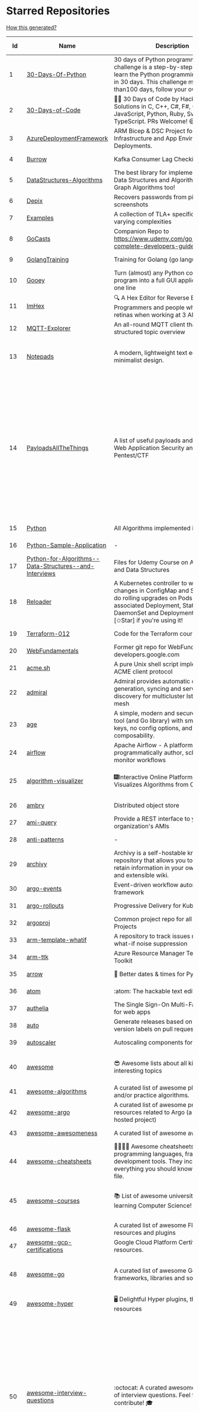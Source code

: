 # Starred Repositories  
[How this generated?](../master/USAGE.md)  
  
| Id 			| Name			| Description | Star Counts | Topics/Tags   | Last Updated 	|  
| ----------- | ----------- 	| ----------- | ----------- | ----------- 	| -----------   |  
|1|[30-Days-Of-Python](https://github.com/Asabeneh/30-Days-Of-Python.git)|30 days of Python programming challenge is a step-by-step guide to learn the Python programming language in 30 days. This challenge may take more than100 days, follow your own pace. |13887||17-11-2021|  
|2|[30-Days-of-Code](https://github.com/xeoneux/30-Days-of-Code.git)|👨‍💻 30 Days of Code by HackerRank Solutions in C, C++, C#, F#, Go, Java, JavaScript, Python, Ruby, Swift & TypeScript. PRs Welcome! 😄|743||28-6-2022|  
|3|[AzureDeploymentFramework](https://github.com/brwilkinson/AzureDeploymentFramework.git)|ARM Bicep & DSC Project for Azure Infrastructure and App Environment Deployments.|74||26-7-2022|  
|4|[Burrow](https://github.com/linkedin/Burrow.git)|Kafka Consumer Lag Checking|3288||2-2-2022|  
|5|[DataStructures-Algorithms](https://github.com/rachitiitr/DataStructures-Algorithms.git)|The best library for implementation of all Data Structures and Algorithms - Trees + Graph Algorithms too!|2326||13-6-2021|  
|6|[Depix](https://github.com/beurtschipper/Depix.git)|Recovers passwords from pixelized screenshots|22628||16-6-2022|  
|7|[Examples](https://github.com/tlaplus/Examples.git)|A collection of TLA+ specifications of varying complexities|941||7-8-2022|  
|8|[GoCasts](https://github.com/StephenGrider/GoCasts.git)|Companion Repo to https://www.udemy.com/go-the-complete-developers-guide/|1739||25-8-2017|  
|9|[GolangTraining](https://github.com/GoesToEleven/GolangTraining.git)|Training for Golang (go language)|8337||4-12-2018|  
|10|[Gooey](https://github.com/chriskiehl/Gooey.git)|Turn (almost) any Python command line program into a full GUI application with one line|16542||8-5-2022|  
|11|[ImHex](https://github.com/WerWolv/ImHex.git)|🔍 A Hex Editor for Reverse Engineers, Programmers and people who value their retinas when working at 3 AM.|20247||16-8-2022|  
|12|[MQTT-Explorer](https://github.com/thomasnordquist/MQTT-Explorer.git)|An all-round MQTT client that provides a structured topic overview|1875||27-2-2022|  
|13|[Notepads](https://github.com/0x7c13/Notepads.git)|A modern, lightweight text editor with a minimalist design.|6627|fluent, notepad, texteditor, uwp, markdown, diff-viewer, windows, app|7-6-2022|  
|14|[PayloadsAllTheThings](https://github.com/swisskyrepo/PayloadsAllTheThings.git)|A list of useful payloads and bypass for Web Application Security and Pentest/CTF|40070|pentest, payload, bypass, web-application, hacking, vulnerability, bounty, methodology, privilege-escalation, penetration-testing, cheatsheet, security, enumeration, bugbounty, redteam, payloads, hacktoberfest|15-8-2022|  
|15|[Python](https://github.com/TheAlgorithms/Python.git)|All Algorithms implemented in Python|142181||12-8-2022|  
|16|[Python-Sample-Application](https://github.com/uber/Python-Sample-Application.git)|-|360||9-3-2015|  
|17|[Python-for-Algorithms--Data-Structures--and-Interviews](https://github.com/jmportilla/Python-for-Algorithms--Data-Structures--and-Interviews.git)|Files for Udemy Course on Algorithms and Data Structures|2119||1-7-2022|  
|18|[Reloader](https://github.com/stakater/Reloader.git)|A Kubernetes controller to watch changes in ConfigMap and Secrets and do rolling upgrades on Pods with their associated Deployment, StatefulSet, DaemonSet and DeploymentConfig – [✩Star] if you're using it!|3779||15-7-2022|  
|19|[Terraform-012](https://github.com/addamstj/Terraform-012.git)|Code for the Terraform course|69||6-7-2020|  
|20|[WebFundamentals](https://github.com/google/WebFundamentals.git)|Former git repo for WebFundamentals on developers.google.com|13410||10-8-2022|  
|21|[acme.sh](https://github.com/acmesh-official/acme.sh.git)|A pure Unix shell script implementing ACME client protocol|27700||14-8-2022|  
|22|[admiral](https://github.com/istio-ecosystem/admiral.git)|Admiral provides automatic configuration generation, syncing and service discovery for multicluster Istio service mesh|477||14-8-2022|  
|23|[age](https://github.com/FiloSottile/age.git)|A simple, modern and secure encryption tool (and Go library) with small explicit keys, no config options, and UNIX-style composability.|11083||28-7-2022|  
|24|[airflow](https://github.com/apache/airflow.git)|Apache Airflow - A platform to programmatically author, schedule, and monitor workflows|27028||16-8-2022|  
|25|[algorithm-visualizer](https://github.com/algorithm-visualizer/algorithm-visualizer.git)|:fireworks:Interactive Online Platform that Visualizes Algorithms from Code|38737|algorithm, data-structure, visualization, animation|13-4-2022|  
|26|[ambry](https://github.com/linkedin/ambry.git)|Distributed object store|1549||12-8-2022|  
|27|[ami-query](https://github.com/intuit/ami-query.git)|Provide a REST interface to your organization's AMIs|38||31-8-2020|  
|28|[anti-patterns](https://github.com/tonybaloney/anti-patterns.git)|-|100||15-7-2022|  
|29|[archivy](https://github.com/archivy/archivy.git)|Archivy is a self-hostable knowledge repository that allows you to learn and retain information in your own personal and extensible wiki.|2892||27-4-2022|  
|30|[argo-events](https://github.com/argoproj/argo-events.git)|Event-driven workflow automation framework|1618||10-8-2022|  
|31|[argo-rollouts](https://github.com/argoproj/argo-rollouts.git)|Progressive Delivery for Kubernetes|1651||11-8-2022|  
|32|[argoproj](https://github.com/argoproj/argoproj.git)|Common project repo for all Argo Projects|318||3-8-2022|  
|33|[arm-template-whatif](https://github.com/Azure/arm-template-whatif.git)|A repository to track issues related to what-if noise suppression|62||2-8-2022|  
|34|[arm-ttk](https://github.com/Azure/arm-ttk.git)|Azure Resource Manager Template Toolkit|337||10-8-2022|  
|35|[arrow](https://github.com/arrow-py/arrow.git)|🏹 Better dates & times for Python|7996||22-7-2022|  
|36|[atom](https://github.com/atom/atom.git)|:atom: The hackable text editor|58356||23-6-2022|  
|37|[authelia](https://github.com/authelia/authelia.git)|The Single Sign-On Multi-Factor portal for web apps|13933||16-8-2022|  
|38|[auto](https://github.com/intuit/auto.git)|Generate releases based on semantic version labels on pull requests.|1792||25-7-2022|  
|39|[autoscaler](https://github.com/kubernetes/autoscaler.git)|Autoscaling components for Kubernetes|5965||12-8-2022|  
|40|[awesome](https://github.com/sindresorhus/awesome.git)|😎 Awesome lists about all kinds of interesting topics|214715|awesome, awesome-list, unicorns, lists, resources|11-8-2022|  
|41|[awesome-algorithms](https://github.com/tayllan/awesome-algorithms.git)|A curated list of awesome places to learn and/or practice algorithms.|12093||9-5-2022|  
|42|[awesome-argo](https://github.com/terrytangyuan/awesome-argo.git)|A curated list of awesome projects and resources related to Argo (a CNCF hosted project)|805||14-7-2022|  
|43|[awesome-awesomeness](https://github.com/bayandin/awesome-awesomeness.git)|A curated list of awesome awesomeness|29229||24-3-2022|  
|44|[awesome-cheatsheets](https://github.com/LeCoupa/awesome-cheatsheets.git)|👩‍💻👨‍💻 Awesome cheatsheets for popular programming languages, frameworks and development tools. They include everything you should know in one single file.|30114||12-7-2022|  
|45|[awesome-courses](https://github.com/prakhar1989/awesome-courses.git)|:books: List of awesome university courses for learning Computer Science!|42045|computer-science, courses, awesome-list, awesome|2-12-2020|  
|46|[awesome-flask](https://github.com/humiaozuzu/awesome-flask.git)|A curated list of awesome Flask resources and plugins|10787||17-9-2019|  
|47|[awesome-gcp-certifications](https://github.com/sathishvj/awesome-gcp-certifications.git)|Google Cloud Platform Certification resources.|2637||10-8-2022|  
|48|[awesome-go](https://github.com/avelino/awesome-go.git)|A curated list of awesome Go frameworks, libraries and software|85907|golang, golang-library, go, awesome, awesome-list, hacktoberfest|16-8-2022|  
|49|[awesome-hyper](https://github.com/bnb/awesome-hyper.git)|🖥 Delightful Hyper plugins, themes, and resources|9980||13-7-2021|  
|50|[awesome-interview-questions](https://github.com/DopplerHQ/awesome-interview-questions.git)|:octocat: A curated awesome list of lists of interview questions. Feel free to contribute! :mortar_board: |48789|awesome-list, awesomeness, interview-questions, interviewing, interview-practice, ruby, javascript, awesome, list, python-interview-questions, rails-interview, javascript-interview-questions, angularjs-interview-questions, android-interview-questions|16-11-2021|  
|51|[awesome-kubernetes](https://github.com/nubenetes/awesome-kubernetes.git)|A curated list of awesome references collected since 2018.|268||25-6-2022|  
|52|[awesome-macOS](https://github.com/iCHAIT/awesome-macOS.git)|  A curated list of awesome applications, softwares, tools and shiny things for macOS.|13228||4-2-2022|  
|53|[awesome-machine-learning](https://github.com/josephmisiti/awesome-machine-learning.git)|A curated list of awesome Machine Learning frameworks, libraries and software.|55540||10-7-2022|  
|54|[awesome-macos-command-line](https://github.com/herrbischoff/awesome-macos-command-line.git)|Use your macOS terminal shell to do awesome things.|26050|macos, macosx, shell, terminal, awesome-list, awesome, list|2-9-2021|  
|55|[awesome-microservices](https://github.com/mfornos/awesome-microservices.git)|A curated list of Microservice Architecture related principles and technologies.|11275||22-4-2022|  
|56|[awesome-pentest](https://github.com/enaqx/awesome-pentest.git)|A collection of awesome penetration testing resources, tools and other shiny things|16616||18-7-2022|  
|57|[awesome-python-applications](https://github.com/mahmoud/awesome-python-applications.git)|💿 Free software that works great, and also happens to be open-source Python. |13881||10-7-2022|  
|58|[awesome-readme](https://github.com/matiassingers/awesome-readme.git)|A curated list of awesome READMEs|12573||8-8-2022|  
|59|[awesome-sanic](https://github.com/mekicha/awesome-sanic.git)|A curated list of awesome Sanic resources and extensions|594||13-8-2022|  
|60|[awesome-scalability](https://github.com/binhnguyennus/awesome-scalability.git)|The Patterns of Scalable, Reliable, and Performant Large-Scale Systems|40122||6-8-2022|  
|61|[awesome-selfhosted](https://github.com/awesome-selfhosted/awesome-selfhosted.git)|A list of Free Software network services and web applications which can be hosted on your own servers|98819||11-8-2022|  
|62|[awesome-shell](https://github.com/alebcay/awesome-shell.git)|A curated list of awesome command-line frameworks, toolkits, guides and gizmos. Inspired by awesome-php.|24467|awesome-list, awesome, list, zsh, fish, bash, cli, shell|27-4-2022|  
|63|[awesome-sre](https://github.com/dastergon/awesome-sre.git)|A curated list of Site Reliability and Production Engineering resources.|8712||16-7-2022|  
|64|[awesome-sysadmin](https://github.com/awesome-foss/awesome-sysadmin.git)|A curated list of amazingly awesome open source sysadmin resources.|14722||31-7-2022|  
|65|[awless](https://github.com/wallix/awless.git)|A Mighty CLI for AWS|4863||10-12-2018|  
|66|[aws-cli](https://github.com/aws/aws-cli.git)|Universal Command Line Interface for Amazon Web Services|12736||15-8-2022|  
|67|[aws-cloudformation-user-guide](https://github.com/awsdocs/aws-cloudformation-user-guide.git)|The open source version of the AWS CloudFormation User Guide|658||11-8-2022|  
|68|[aws-eks-best-practices](https://github.com/aws/aws-eks-best-practices.git)|A best practices guide for day 2 operations, including operational excellence, security, reliability, performance efficiency, and cost optimization.|1035||9-8-2022|  
|69|[aws-eks-kubernetes-masterclass](https://github.com/stacksimplify/aws-eks-kubernetes-masterclass.git)|AWS EKS Kubernetes - Masterclass   DevOps, Microservices|549||3-3-2022|  
|70|[aws-load-balancer-controller](https://github.com/kubernetes-sigs/aws-load-balancer-controller.git)|A Kubernetes controller for Elastic Load Balancers|2954||9-8-2022|  
|71|[azkaban](https://github.com/azkaban/azkaban.git)|Azkaban workflow manager.|4097||4-8-2022|  
|72|[azure-cli](https://github.com/Azure/azure-cli.git)|Azure Command-Line Interface|3190||16-8-2022|  
|73|[azure-docs-bicep-samples](https://github.com/Azure/azure-docs-bicep-samples.git)|-|35||1-7-2022|  
|74|[azure-quickstart-templates](https://github.com/Azure/azure-quickstart-templates.git)|Azure Quickstart Templates|12009||13-8-2022|  
|75|[azure-rest-api-specs](https://github.com/Azure/azure-rest-api-specs.git)|The source for REST API specifications for Microsoft Azure.|1675||16-8-2022|  
|76|[azure-sdk-for-python](https://github.com/Azure/azure-sdk-for-python.git)|This repository is for active development of the Azure SDK for Python. For consumers of the SDK we recommend visiting our public developer docs at https://docs.microsoft.com/python/azure/ or our versioned developer docs at https://azure.github.io/azure-sdk-for-python. |2947||16-8-2022|  
|77|[azure4everyone-samples](https://github.com/MarczakIO/azure4everyone-samples.git)|-|185||12-2-2022|  
|78|[backstage](https://github.com/backstage/backstage.git)|Backstage is an open platform for building developer portals|17633||16-8-2022|  
|79|[badges](https://github.com/Naereen/badges.git)|:pencil: Markdown code for lots of small badges :ribbon: :pushpin: (shields.io, forthebadge.com etc) :sunglasses:. Contributions are welcome! Please add yours!|3476||9-6-2022|  
|80|[bat](https://github.com/sharkdp/bat.git)|A cat(1) clone with wings.|36404||14-8-2022|  
|81|[behave](https://github.com/behave/behave.git)|BDD, Python style.|2682||9-8-2022|  
|82|[benten](https://github.com/intuit/benten.git)|Chatbot Development Framework (with Slack integration for Jira and Jenkins)|130||31-3-2021|  
|83|[bhai-lang](https://github.com/DulLabs/bhai-lang.git)|A toy programming language written in Typescript|3556||17-4-2022|  
|84|[bicep](https://github.com/Azure/bicep.git)|Bicep is a declarative language for describing and deploying Azure resources|2464||16-8-2022|  
|85|[bitcoin](https://github.com/bitcoin/bitcoin.git)|Bitcoin Core integration/staging tree|65746|bitcoin, c-plus-plus, p2p, cryptocurrency, cryptography|16-8-2022|  
|86|[black](https://github.com/psf/black.git)|The uncompromising Python code formatter|28850|python, code, formatter, codeformatter, gofmt, yapf, autopep8, pre-commit-hook|13-8-2022|  
|87|[blackfriday](https://github.com/russross/blackfriday.git)|Blackfriday: a markdown processor for Go|4981||27-10-2020|  
|88|[blockly](https://github.com/google/blockly.git)|The web-based visual programming editor.|10519||10-8-2022|  
|89|[boto3](https://github.com/boto/boto3.git)|AWS SDK for Python|7491||15-8-2022|  
|90|[boulder](https://github.com/letsencrypt/boulder.git)|An ACME-based certificate authority, written in Go. |4354||12-8-2022|  
|91|[boundary](https://github.com/hashicorp/boundary.git)|Boundary enables identity-based access management for dynamic infrastructure. |3398||15-8-2022|  
|92|[brackets](https://github.com/adobe/brackets.git)|An open source code editor for the web, written in JavaScript, HTML and CSS.|33561||18-3-2021|  
|93|[brooklin](https://github.com/linkedin/brooklin.git)|An extensible distributed system for reliable nearline data streaming at scale|780||5-8-2022|  
|94|[brotli](https://github.com/google/brotli.git)|Brotli compression format|11382||12-5-2022|  
|95|[build-your-own-x](https://github.com/codecrafters-io/build-your-own-x.git)|Master programming by recreating your favorite technologies from scratch.|161421||4-8-2022|  
|96|[caddy](https://github.com/caddyserver/caddy.git)|Fast, multi-platform web server with automatic HTTPS|42197|go, web-server, caddyfile, http, http-server, reverse-proxy, https, tls, automatic-https, privacy, security|16-8-2022|  
|97|[cdk8s](https://github.com/cdk8s-team/cdk8s.git)|Define Kubernetes native apps and abstractions using object-oriented programming|3113||15-8-2022|  
|98|[cdnjs](https://github.com/cdnjs/cdnjs.git)|🤖 CDN assets - The #1 free and open source CDN built to make life easier for developers.|9606||16-8-2022|  
|99|[cfssl](https://github.com/cloudflare/cfssl.git)|CFSSL: Cloudflare's PKI and TLS toolkit|7195||24-5-2022|  
|100|[chaos-mesh](https://github.com/chaos-mesh/chaos-mesh.git)|A Chaos Engineering Platform for Kubernetes.|5101||16-8-2022|  
|101|[chaosmonkey](https://github.com/Netflix/chaosmonkey.git)|Chaos Monkey is a resiliency tool that helps applications tolerate random instance failures.|12571||30-10-2020|  
|102|[chartmuseum](https://github.com/helm/chartmuseum.git)|Host your own Helm Chart Repository|2916||15-8-2022|  
|103|[cheat.sh](https://github.com/chubin/cheat.sh.git)|the only cheat sheet you need|30031||18-4-2022|  
|104|[checkov](https://github.com/bridgecrewio/checkov.git)|Prevent cloud misconfigurations and find vulnerabilities during build-time in infrastructure as code, container images and open source packages with Checkov by Bridgecrew.|4531||16-8-2022|  
|105|[chef](https://github.com/chef/chef.git)|Chef Infra, a powerful automation platform that transforms infrastructure into code automating how infrastructure is configured, deployed and managed across any environment, at any scale|6973||9-8-2022|  
|106|[cilium](https://github.com/cilium/cilium.git)|eBPF-based Networking, Security, and Observability|12711||16-8-2022|  
|107|[clair](https://github.com/quay/clair.git)|Vulnerability Static Analysis for Containers|8970||15-8-2022|  
|108|[cli](https://github.com/cli/cli.git)|GitHub’s official command line tool|29480|github-api-v4, cli, git, golang|15-8-2022|  
|109|[cli](https://github.com/snyk/cli.git)|Snyk CLI scans and monitors your projects for security vulnerabilities.|4067||16-8-2022|  
|110|[cli-spinners](https://github.com/sindresorhus/cli-spinners.git)|Spinners for use in the terminal|2008||24-7-2022|  
|111|[cli53](https://github.com/barnybug/cli53.git)|Command line tool for Amazon Route 53|1801||8-4-2022|  
|112|[click](https://github.com/pallets/click.git)|Python composable command line interface toolkit|12836||1-8-2022|  
|113|[cloud-custodian](https://github.com/cloud-custodian/cloud-custodian.git)|Rules engine for cloud security, cost optimization, and governance, DSL in yaml for policies to query, filter, and take actions on resources|4271||12-8-2022|  
|114|[codebytere.github.io](https://github.com/codebytere/codebytere.github.io.git)|personal website|456||12-7-2022|  
|115|[codesearch](https://github.com/google/codesearch.git)|Fast, indexed regexp search over large file trees|3136||29-3-2020|  
|116|[coding-interview-university](https://github.com/jwasham/coding-interview-university.git)|A complete computer science study plan to become a software engineer.|229523||11-8-2022|  
|117|[compose](https://github.com/docker/compose.git)|Define and run multi-container applications with Docker|26884||15-8-2022|  
|118|[computer-science](https://github.com/ossu/computer-science.git)|:mortar_board: Path to a free self-taught education in Computer Science!|121987||3-8-2022|  
|119|[consul](https://github.com/hashicorp/consul.git)|Consul is a distributed, highly available, and data center aware solution to connect and configure applications across dynamic, distributed infrastructure.|25228||15-8-2022|  
|120|[containerd](https://github.com/containerd/containerd.git)|An open and reliable container runtime|11758||15-8-2022|  
|121|[core](https://github.com/home-assistant/core.git)|:house_with_garden: Open source home automation that puts local control and privacy first.|54398|python, home-automation, iot, internet-of-things, mqtt, raspberry-pi, asyncio|16-8-2022|  
|122|[coredns](https://github.com/coredns/coredns.git)|CoreDNS is a DNS server that chains plugins|9611||16-8-2022|  
|123|[coreutils](https://github.com/uutils/coreutils.git)|Cross-platform Rust rewrite of the GNU coreutils|12385||16-8-2022|  
|124|[crouton](https://github.com/dnschneid/crouton.git)|Chromium OS Universal Chroot Environment|8154||11-1-2022|  
|125|[cruise-control](https://github.com/linkedin/cruise-control.git)|Cruise-control is the first of its kind to fully automate the dynamic workload rebalance and self-healing of a Kafka cluster. It provides great value to Kafka users by simplifying the operation of Kafka clusters.|2238||15-8-2022|  
|126|[dailybot](https://github.com/sapumar/dailybot.git)|Simple telegram bot to remind about the daily stand up|9||23-12-2021|  
|127|[dapr](https://github.com/dapr/dapr.git)|Dapr is a portable, event-driven, runtime for building distributed applications across cloud and edge.|18816||15-8-2022|  
|128|[dashboard](https://github.com/kubernetes/dashboard.git)|General-purpose web UI for Kubernetes clusters|11545||16-8-2022|  
|129|[design-patterns-for-humans](https://github.com/kamranahmedse/design-patterns-for-humans.git)|An ultra-simplified explanation to design patterns|34796|design-patterns, architecture, software-engineering, engineering, principles, computer-science|22-11-2020|  
|130|[developer-roadmap](https://github.com/kamranahmedse/developer-roadmap.git)|Roadmap to becoming a developer in 2022|206509||16-8-2022|  
|131|[devops-exercises](https://github.com/bregman-arie/devops-exercises.git)|Linux, Jenkins, AWS, SRE, Prometheus, Docker, Python, Ansible, Git, Kubernetes, Terraform, OpenStack, SQL, NoSQL, Azure, GCP, DNS, Elastic, Network, Virtualization. DevOps Interview Questions|28321||15-8-2022|  
|132|[diagrams](https://github.com/mingrammer/diagrams.git)|:art: Diagram as Code for prototyping cloud system architectures|25532||10-8-2022|  
|133|[discourse](https://github.com/discourse/discourse.git)|A platform for community discussion. Free, open, simple.|36206|discourse, javascript, rails, ruby, ember, forum, postgresql|16-8-2022|  
|134|[dive](https://github.com/wagoodman/dive.git)|A tool for exploring each layer in a docker image|33224||2-7-2021|  
|135|[django](https://github.com/django/django.git)|The Web framework for perfectionists with deadlines.|65708||16-8-2022|  
|136|[django-health-check](https://github.com/KristianOellegaard/django-health-check.git)|a pluggable app that runs a full check on the deployment, using a number of plugins to check e.g. database, queue server, celery processes, etc.|864||18-1-2022|  
|137|[dns](https://github.com/miekg/dns.git)|DNS library in Go|6451||21-6-2022|  
|138|[dnscontrol](https://github.com/StackExchange/dnscontrol.git)|Synchronize your DNS to multiple providers from a simple DSL|2324||15-8-2022|  
|139|[dnslib](https://github.com/paulc/dnslib.git)|A Python library to encode/decode DNS wire-format packets |224||9-8-2022|  
|140|[docker-cheat-sheet](https://github.com/wsargent/docker-cheat-sheet.git)|Docker Cheat Sheet|21044||23-6-2022|  
|141|[docker-development-youtube-series](https://github.com/marcel-dempers/docker-development-youtube-series.git)|-|3262||10-8-2022|  
|142|[docker_practice](https://github.com/yeasy/docker_practice.git)|Learn and understand Docker&Container technologies, with real DevOps practice!|20960||12-5-2022|  
|143|[dockerfiles](https://github.com/jessfraz/dockerfiles.git)|Various Dockerfiles I use on the desktop and on servers.|12677||27-3-2021|  
|144|[dokku](https://github.com/dokku/dokku.git)|A docker-powered PaaS that helps you build and manage the lifecycle of applications|23399||15-8-2022|  
|145|[dotfiles](https://github.com/bbkane/dotfiles.git)|Configs for apps I care about|20||15-8-2022|  
|146|[draft-classic](https://github.com/Azure/draft-classic.git)|A tool for developers to create cloud-native applications on Kubernetes.|3956||26-2-2020|  
|147|[drawio](https://github.com/jgraph/drawio.git)|Source to app.diagrams.net|30812||3-8-2022|  
|148|[driftctl](https://github.com/snyk/driftctl.git)|Detect, track and alert on infrastructure drift|1942||11-8-2022|  
|149|[duf](https://github.com/muesli/duf.git)|Disk Usage/Free Utility - a better 'df' alternative|9608||16-7-2022|  
|150|[eBPF-Package-Repository](https://github.com/l3af-project/eBPF-Package-Repository.git)|eBPF Programs|18||16-6-2022|  
|151|[echarts](https://github.com/apache/echarts.git)|Apache ECharts is a powerful, interactive charting and data visualization library for browser|52159|echarts, data-visualization, charts, charting-library, visualization, apache, data-viz, canvas, svg|14-8-2022|  
|152|[echo](https://github.com/labstack/echo.git)|High performance, minimalist Go web framework|23357||10-8-2022|  
|153|[ecs-refarch-service-discovery](https://github.com/awslabs/ecs-refarch-service-discovery.git)|An EC2 Container Service Reference Architecture for providing Service Discovery to containers using CloudWatch Events, Lambda and Route 53 private hosted zones. |440||25-7-2016|  
|154|[elasticsearch](https://github.com/elastic/elasticsearch.git)|Free and Open, Distributed, RESTful Search Engine|60762||16-8-2022|  
|155|[emissary](https://github.com/emissary-ingress/emissary.git)|open source Kubernetes-native API gateway for microservices built on the Envoy Proxy|3846||12-8-2022|  
|156|[eng-practices](https://github.com/google/eng-practices.git)|Google's Engineering Practices documentation|18673||27-6-2022|  
|157|[engineering-blogs](https://github.com/kilimchoi/engineering-blogs.git)|A curated list of engineering blogs|21817||29-7-2022|  
|158|[envoy](https://github.com/envoyproxy/envoy.git)|Cloud-native high-performance edge/middle/service proxy|20202||16-8-2022|  
|159|[eruda](https://github.com/liriliri/eruda.git)|Console for mobile browsers|12698||20-7-2022|  
|160|[every-programmer-should-know](https://github.com/mtdvio/every-programmer-should-know.git)|A collection of (mostly) technical things every software developer should know about|61265|cc-by, computer-science, educational, novice, collection|7-8-2022|  
|161|[ewd998](https://github.com/tlaplus-workshops/ewd998.git)|Distributed termination detection on a ring, due to Shmuel Safra:|21||20-5-2022|  
|162|[examples](https://github.com/kubernetes/examples.git)|Kubernetes application example tutorials|5101||21-7-2022|  
|163|[faas](https://github.com/openfaas/faas.git)|OpenFaaS - Serverless Functions Made Simple|21951||11-8-2022|  
|164|[face_recognition](https://github.com/ageitgey/face_recognition.git)|The world's simplest facial recognition api for Python and the command line|45502|machine-learning, face-detection, face-recognition, python|10-6-2022|  
|165|[faker](https://github.com/joke2k/faker.git)|Faker is a Python package that generates fake data for you.|14592||12-8-2022|  
|166|[falcon](https://github.com/falconry/falcon.git)|The no-magic web data plane API and microservices framework for Python developers, with a focus on reliability, correctness, and performance at scale.|8851||11-8-2022|  
|167|[fastapi](https://github.com/tiangolo/fastapi.git)|FastAPI framework, high performance, easy to learn, fast to code, ready for production|48315||16-8-2022|  
|168|[flamethrower](https://github.com/DNS-OARC/flamethrower.git)|a DNS performance and functional testing utility supporting UDP, TCP, DoT and DoH (by @ns1labs)|256||5-7-2022|  
|169|[flask](https://github.com/pallets/flask.git)|The Python micro framework for building web applications.|60226||8-8-2022|  
|170|[flask-celery-example](https://github.com/miguelgrinberg/flask-celery-example.git)|This repository contains the example code for my blog article Using Celery with Flask.|1081||12-9-2021|  
|171|[flask-swagger-ui](https://github.com/sveint/flask-swagger-ui.git)|Swagger UI blueprint for flask|150||24-5-2022|  
|172|[flower](https://github.com/mher/flower.git)|Real-time monitor and web admin for Celery distributed task queue|5330||15-7-2022|  
|173|[forcediphttpsadapter](https://github.com/Roadmaster/forcediphttpsadapter.git)|A requests TransportAdapter allowing to force a specific IP for HTTPS connections.|43||1-11-2021|  
|174|[fortio-operator](https://github.com/verfio/fortio-operator.git)|Load Testing Operator within the Kubernetes cluster and outside of it.|36||18-3-2019|  
|175|[free-for-dev](https://github.com/ripienaar/free-for-dev.git)|A list of SaaS, PaaS and IaaS offerings that have free tiers of interest to devops and infradev|56990||16-8-2022|  
|176|[free-programming-books](https://github.com/EbookFoundation/free-programming-books.git)|:books: Freely available programming books|244882||16-8-2022|  
|177|[frp](https://github.com/fatedier/frp.git)|A fast reverse proxy to help you expose a local server behind a NAT or firewall to the internet.|59024||16-8-2022|  
|178|[fucking-algorithm](https://github.com/labuladong/fucking-algorithm.git)|刷算法全靠套路，认准 labuladong 就够了！English version supported! Crack LeetCode, not only how, but also why. |109248|leetcode, algorithms, interview-questions, data-structures, kmp, dynamic-programming, computer-science, dynamic-programming-algorithm|12-7-2022|  
|179|[game_control](https://github.com/ChoudharyChanchal/game_control.git)|-|744||19-7-2020|  
|180|[gcsfuse](https://github.com/GoogleCloudPlatform/gcsfuse.git)|A user-space file system for interacting with Google Cloud Storage|1514||12-8-2022|  
|181|[git-standup](https://github.com/kamranahmedse/git-standup.git)|Recall what you did on the last working day. Psst! or be nosy and find what someone else in your team did ;-)|7190||30-9-2021|  
|182|[gitbook](https://github.com/GitbookIO/gitbook.git)|📝 Modern documentation format and toolchain using Git and Markdown|24950||27-12-2018|  
|183|[github-cheat-sheet](https://github.com/tiimgreen/github-cheat-sheet.git)|A list of cool features of Git and GitHub.|36359|awesome, awesome-list, list, github, git|28-5-2022|  
|184|[github-readme-stats](https://github.com/anuraghazra/github-readme-stats.git)|:zap: Dynamically generated stats for your github readmes|44640||13-8-2022|  
|185|[github1s](https://github.com/conwnet/github1s.git)|One second to read GitHub code with VS Code.|21140||12-8-2022|  
|186|[gitignore](https://github.com/github/gitignore.git)|A collection of useful .gitignore templates|137136||10-5-2022|  
|187|[gitops-engine](https://github.com/argoproj/gitops-engine.git)|Democratizing GitOps|1377||4-8-2022|  
|188|[gitui](https://github.com/extrawurst/gitui.git)|Blazing 💥 fast terminal-ui for git written in rust 🦀|8704|rust, tui, terminal, git, command-line-tool, command-line-interface, async, hacktoberfest, bash|15-8-2022|  
|189|[glb-director](https://github.com/github/glb-director.git)|GitHub Load Balancer Director and supporting tooling.|2201||1-2-2022|  
|190|[gloo](https://github.com/solo-io/gloo.git)|The Feature-rich, Kubernetes-native, Next-Generation API Gateway Built on Envoy|3493||15-8-2022|  
|191|[go-fuzz](https://github.com/dvyukov/go-fuzz.git)|Randomized testing for Go|4449||26-7-2022|  
|192|[go-github](https://github.com/google/go-github.git)|Go library for accessing the GitHub v3 API|8725||13-8-2022|  
|193|[go-leetcode](https://github.com/austingebauer/go-leetcode.git)|A collection of 100+ popular LeetCode problems solved in Go.|1726||10-3-2021|  
|194|[go-restful](https://github.com/emicklei/go-restful.git)|package for building REST-style Web Services using Go|4567||21-7-2022|  
|195|[go-spew](https://github.com/davecgh/go-spew.git)|Implements a deep pretty printer for Go data structures to aid in debugging|5210||30-8-2018|  
|196|[goaccess](https://github.com/allinurl/goaccess.git)|GoAccess is a real-time web log analyzer and interactive viewer that runs in a terminal in *nix systems or through your browser.|14995||9-8-2022|  
|197|[gods](https://github.com/emirpasic/gods.git)|GoDS (Go Data Structures) - Sets, Lists, Stacks, Maps, Trees, Queues, and much more|12334||18-4-2022|  
|198|[golang-web-dev](https://github.com/GoesToEleven/golang-web-dev.git)|-|3032||13-12-2019|  
|199|[goldmark](https://github.com/yuin/goldmark.git)|:trophy: A markdown parser written in Go. Easy to extend, standard(CommonMark) compliant, well structured.|2288||6-8-2022|  
|200|[google-api-python-client](https://github.com/googleapis/google-api-python-client.git)|🐍 The official Python client library for Google's discovery based APIs.|5886||16-8-2022|  
|201|[google-cloud-python](https://github.com/googleapis/google-cloud-python.git)|Google Cloud Client Library for Python|3949||10-8-2022|  
|202|[google-maps-services-python](https://github.com/googlemaps/google-maps-services-python.git)|Python client library for Google Maps API Web Services|3634||19-5-2022|  
|203|[googlesre](https://github.com/google/googlesre.git)|-|71||4-4-2022|  
|204|[gotty](https://github.com/sorenisanerd/gotty.git)|Share your terminal as a web application|1602||30-5-2022|  
|205|[gping](https://github.com/orf/gping.git)|Ping, but with a graph|6464||14-6-2022|  
|206|[grafana](https://github.com/grafana/grafana.git)|The open and composable observability and data visualization platform. Visualize metrics, logs, and traces from multiple sources like Prometheus, Loki, Elasticsearch, InfluxDB, Postgres and many more. |50455||16-8-2022|  
|207|[graphene-django](https://github.com/graphql-python/graphene-django.git)|Integrate GraphQL into your Django project.|3905||15-8-2022|  
|208|[grequests](https://github.com/spyoungtech/grequests.git)|Requests + Gevent = <3|4087||26-1-2022|  
|209|[grex](https://github.com/pemistahl/grex.git)|A command-line tool and Rust library for generating regular expressions from user-provided test cases|5487|command-line-tool, tool, regex, regexp, regex-pattern, regular-expression, regular-expressions, rust, cli, rust-cli, terminal, rust-library, rust-crate|15-8-2022|  
|210|[greykite](https://github.com/linkedin/greykite.git)|A flexible, intuitive and fast forecasting library|1572||3-8-2022|  
|211|[grumpy](https://github.com/giantswarm/grumpy.git)|Kubernetes Validation Admission Controller example|22||24-7-2020|  
|212|[guacamole-server](https://github.com/apache/guacamole-server.git)|Mirror of Apache Guacamole Server|2182||30-7-2022|  
|213|[halo](https://github.com/manrajgrover/halo.git)|💫 Beautiful spinners for terminal, IPython and Jupyter|2625||9-11-2020|  
|214|[haproxy](https://github.com/haproxy/haproxy.git)|HAProxy Load Balancer's development branch (mirror of git.haproxy.org)|3013||16-8-2022|  
|215|[helm-git-repo](https://github.com/yks0000/helm-git-repo.git)|A Helm Repo (Automatically build index.yaml)|1||6-4-2021|  
|216|[helmfile](https://github.com/roboll/helmfile.git)|Deploy Kubernetes Helm Charts|3917|kubernetes, helm, chart|5-6-2022|  
|217|[hey](https://github.com/rakyll/hey.git)|HTTP load generator, ApacheBench (ab) replacement|14076||23-3-2021|  
|218|[htmlq](https://github.com/mgdm/htmlq.git)|Like jq, but for HTML.|6068||3-1-2022|  
|219|[htop](https://github.com/htop-dev/htop.git)|htop - an interactive process viewer|3953||14-8-2022|  
|220|[http-api-design](https://github.com/interagent/http-api-design.git)|HTTP API design guide extracted from work on the Heroku Platform API|13618||18-11-2021|  
|221|[http2smugl](https://github.com/neex/http2smugl.git)|-|449||7-7-2022|  
|222|[hub](https://github.com/github/hub.git)|A command-line tool that makes git easier to use with GitHub.|21971|go, homebrew, git, github-api, pull-request|4-4-2022|  
|223|[hubot-slack](https://github.com/slackapi/hubot-slack.git)|Slack Developer Kit for Hubot|2281||2-8-2022|  
|224|[hugo](https://github.com/gohugoio/hugo.git)|The world’s fastest framework for building websites.|61135|go, hugo, static-site-generator, blog-engine, cms, content-management-system, documentation-tool, hacktoberfest|14-8-2022|  
|225|[hugo-PaperMod](https://github.com/adityatelange/hugo-PaperMod.git)| A fast, clean, responsive Hugo theme.|4073||15-8-2022|  
|226|[influxdb](https://github.com/influxdata/influxdb.git)|Scalable datastore for metrics, events, and real-time analytics|23959||16-8-2022|  
|227|[ingress-nginx](https://github.com/kubernetes/ingress-nginx.git)|Ingress-NGINX Controller for Kubernetes|13245||12-8-2022|  
|228|[interactive-coding-challenges](https://github.com/donnemartin/interactive-coding-challenges.git)|120+ interactive Python coding interview challenges (algorithms and data structures).  Includes Anki flashcards.|25972|python, algorithm, data-structure, development, programming, coding, interview, interview-questions, interview-practice, competitive-programming|5-8-2020|  
|229|[interview](https://github.com/mission-peace/interview.git)|Interview questions|10481||30-7-2018|  
|230|[interviews](https://github.com/kdn251/interviews.git)|Everything you need to know to get the job.|57980|java, interview, interview-questions, interview-practice, interview-preparation, interview-prep, algorithm, algorithm-challenges, algorithms, algorithm-competitions, technical-coding-interview, leetcode, leetcode-solutions, leetcode-java, coding-interviews, coding-interview, coding-challenge, coding-challenges, leetcode-questions, interviews|6-6-2020|  
|231|[iris](https://github.com/kataras/iris.git)|The fastest HTTP/2 Go Web Framework. Easy to learn. Fast development with Code you control. Unbeatable cost-performance ratio :leaves: :rocket:   谢谢  |22772||15-8-2022|  
|232|[iris](https://github.com/linkedin/iris.git)|Iris is a highly configurable and flexible service for paging and messaging.|692||27-6-2022|  
|233|[jaeger](https://github.com/jaegertracing/jaeger.git)|CNCF Jaeger, a Distributed Tracing Platform|16229|distributed-tracing, cncf, tracing, observability, jaeger, opentelemetry|15-8-2022|  
|234|[jq](https://github.com/stedolan/jq.git)|Command-line JSON processor|22771||26-5-2022|  
|235|[json-server](https://github.com/typicode/json-server.git)|Get a full fake REST API with zero coding in less than 30 seconds (seriously)|62821||3-5-2022|  
|236|[jsonnet](https://github.com/google/jsonnet.git)|Jsonnet - The data templating language|5708|jsonnet, configuration, config, functional, json|22-7-2022|  
|237|[k2tf](https://github.com/sl1pm4t/k2tf.git)|Kubernetes YAML to Terraform HCL converter|822||29-5-2022|  
|238|[k3s](https://github.com/k3s-io/k3s.git)|Lightweight Kubernetes|20711||15-8-2022|  
|239|[k6](https://github.com/grafana/k6.git)|A modern load testing tool, using Go and JavaScript - https://k6.io|17503||16-8-2022|  
|240|[k9s](https://github.com/derailed/k9s.git)|🐶 Kubernetes CLI To Manage Your Clusters In Style!|17536||4-8-2022|  
|241|[kafka-monitor](https://github.com/linkedin/kafka-monitor.git)|Xinfra Monitor monitors the availability of Kafka clusters by producing synthetic workloads using end-to-end pipelines to obtain derived vital statistics - E2E latency, service produce/consume availability, offsets commit availability & latency, message loss rate and more.|1896||29-3-2022|  
|242|[kaniko](https://github.com/GoogleContainerTools/kaniko.git)|Build Container Images In Kubernetes|10814||12-8-2022|  
|243|[katran](https://github.com/facebookincubator/katran.git)|A high performance layer 4 load balancer|3788||16-8-2022|  
|244|[kb](https://github.com/gnebbia/kb.git)|A minimalist command line knowledge base manager|2872||31-10-2021|  
|245|[keras-yolo2](https://github.com/experiencor/keras-yolo2.git)|Easy training on custom dataset. Various backends (MobileNet and SqueezeNet) supported. A YOLO demo to detect raccoon run entirely in brower is accessible at https://git.io/vF7vI (not on Windows).|1705||31-12-2019|  
|246|[kind](https://github.com/kubernetes-sigs/kind.git)|Kubernetes IN Docker - local clusters for testing Kubernetes|10288||13-8-2022|  
|247|[kong](https://github.com/Kong/kong.git)|🦍 The Cloud-Native API Gateway |32691|api-gateway, nginx, luajit, microservices, api-management, serverless, apis, iot, consul, docker, reverse-proxy, cloud-native, microservice, kong, devops, servicecontrol, kubernetes, kubernetes-ingress-controller, kubernetes-ingress|16-8-2022|  
|248|[kopf](https://github.com/nolar/kopf.git)|A Python framework to write Kubernetes operators in just a few lines of code|1215||24-7-2022|  
|249|[kops](https://github.com/kubernetes/kops.git)|Kubernetes Operations (kOps) - Production Grade k8s Installation, Upgrades and Management|14245||15-8-2022|  
|250|[kraken](https://github.com/uber/kraken.git)|P2P Docker registry capable of distributing TBs of data in seconds|5122||25-7-2022|  
|251|[ksonnet](https://github.com/ksonnet/ksonnet.git)|A CLI-supported framework that streamlines writing and deployment of Kubernetes configurations to multiple clusters.|1157||5-2-2019|  
|252|[kube2iam](https://github.com/jtblin/kube2iam.git)|kube2iam  provides different AWS IAM roles for pods running on Kubernetes|1855||1-3-2022|  
|253|[kubebuilder](https://github.com/kubernetes-sigs/kubebuilder.git)|Kubebuilder - SDK for building Kubernetes APIs using CRDs|5515||11-8-2022|  
|254|[kubectl-aliases](https://github.com/ahmetb/kubectl-aliases.git)|Programmatically generated handy kubectl aliases.|2599||5-4-2022|  
|255|[kubectx](https://github.com/ahmetb/kubectx.git)|Faster way to switch between clusters and namespaces in kubectl|13579||4-8-2022|  
|256|[kubeflow](https://github.com/kubeflow/kubeflow.git)|Machine Learning Toolkit for Kubernetes|11769||30-7-2022|  
|257|[kubernetes](https://github.com/kubernetes/kubernetes.git)|Production-Grade Container Scheduling and Management|91179||15-8-2022|  
|258|[kubernetes-external-secrets](https://github.com/external-secrets/kubernetes-external-secrets.git)|Integrate external secret management systems with Kubernetes|2585||28-5-2022|  
|259|[kubernetes-handbook](https://github.com/rootsongjc/kubernetes-handbook.git)|Kubernetes中文指南/云原生应用架构实战手册 -  https://jimmysong.io/kubernetes-handbook|10228||1-6-2022|  
|260|[kubernetes-network-policy-recipes](https://github.com/ahmetb/kubernetes-network-policy-recipes.git)|Example recipes for Kubernetes Network Policies that you can just copy paste|4273||12-7-2022|  
|261|[kubesphere](https://github.com/kubesphere/kubesphere.git)|The container platform tailored for Kubernetes multi-cloud, datacenter, and edge management ⎈ 🖥 ☁️|10751||14-8-2022|  
|262|[kubespray](https://github.com/kubernetes-sigs/kubespray.git)|Deploy a Production Ready Kubernetes Cluster|12703||16-8-2022|  
|263|[kubetools](https://github.com/collabnix/kubetools.git)|Kubetools - Curated List of Kubernetes Tools|580||26-7-2022|  
|264|[kubewatch](https://github.com/vmware-archive/kubewatch.git)|Watch k8s events and trigger Handlers|2405||8-4-2022|  
|265|[kustomize](https://github.com/kubernetes-sigs/kustomize.git)|Customization of kubernetes YAML configurations|8730||16-8-2022|  
|266|[labs](https://github.com/docker/labs.git)|This is a collection of tutorials for learning how to use Docker with various tools. Contributions welcome.|10886||18-4-2022|  
|267|[lazydocker](https://github.com/jesseduffield/lazydocker.git)|The lazier way to manage everything docker|23469||18-6-2022|  
|268|[learn-python](https://github.com/trekhleb/learn-python.git)|📚 Playground and cheatsheet for learning Python. Collection of Python scripts that are split by topics and contain code examples with explanations.|13041||2-7-2022|  
|269|[learn-python3](https://github.com/jerry-git/learn-python3.git)|Jupyter notebooks for teaching/learning Python 3|5140||2-8-2020|  
|270|[learn-regex](https://github.com/ziishaned/learn-regex.git)|Learn regex the easy way|42357||1-2-2022|  
|271|[learnopencv](https://github.com/spmallick/learnopencv.git)|Learn OpenCV  : C++ and Python Examples|16893||16-8-2022|  
|272|[lens](https://github.com/lensapp/lens.git)|Lens - The way the world runs Kubernetes|19257||16-8-2022|  
|273|[leveldb](https://github.com/google/leveldb.git)|LevelDB is a fast key-value storage library written at Google that provides an ordered mapping from string keys to string values.|30178||18-7-2022|  
|274|[life](https://github.com/cheeaun/life.git)|Life - a timeline of important events in my life|2670||14-10-2018|  
|275|[linkerd2](https://github.com/linkerd/linkerd2.git)|Ultralight, security-first service mesh for Kubernetes. Main repo for Linkerd 2.x.|8740||16-8-2022|  
|276|[linux](https://github.com/torvalds/linux.git)|Linux kernel source tree|136350||14-8-2022|  
|277|[litestream](https://github.com/benbjohnson/litestream.git)|Streaming replication for SQLite.|7178||8-8-2022|  
|278|[localstack](https://github.com/localstack/localstack.git)|💻  A fully functional local AWS cloud stack. Develop and test your cloud & Serverless apps offline!|42788||16-8-2022|  
|279|[logrus](https://github.com/sirupsen/logrus.git)|Structured, pluggable logging for Go.|21109||19-7-2022|  
|280|[loguru](https://github.com/Delgan/loguru.git)|Python logging made (stupidly) simple|12596|python, logging, logger, log|16-8-2022|  
|281|[lovefield](https://github.com/google/lovefield.git)|Lovefield is a relational database for web apps. Written in JavaScript, works cross-browser. Provides SQL-like APIs that are fast, safe, and easy to use.|6803||19-5-2020|  
|282|[marathon](https://github.com/mesosphere/marathon.git)|Deploy and manage containers (including Docker) on top of Apache Mesos at scale.|4045||27-7-2021|  
|283|[markdown-here](https://github.com/adam-p/markdown-here.git)|Google Chrome, Firefox, and Thunderbird extension that lets you write email in Markdown and render it before sending.|56273||30-9-2018|  
|284|[mattermost-server](https://github.com/mattermost/mattermost-server.git)|Mattermost is an open source platform for secure collaboration across the entire software development lifecycle.|23670|collaboration, mattermost, golang, react-native, hacktoberfest|16-8-2022|  
|285|[mdBook](https://github.com/rust-lang/mdBook.git)|Create book from markdown files. Like Gitbook but implemented in Rust|10354||11-8-2022|  
|286|[memray](https://github.com/bloomberg/memray.git)|Memray is a memory profiler for Python|9059||16-8-2022|  
|287|[mergestat](https://github.com/mergestat/mergestat.git)|Query git repositories with SQL. Generate reports, perform status checks, analyze codebases. 🔍 📊|3106||2-8-2022|  
|288|[metallb](https://github.com/metallb/metallb.git)|A network load-balancer implementation for Kubernetes using standard routing protocols|5049||3-8-2022|  
|289|[microservices-demo](https://github.com/GoogleCloudPlatform/microservices-demo.git)|Sample cloud-native application with 10 microservices showcasing Kubernetes, Istio, gRPC and OpenCensus.|12687||15-8-2022|  
|290|[minikube](https://github.com/kubernetes/minikube.git)|Run Kubernetes locally|24598||12-8-2022|  
|291|[minio](https://github.com/minio/minio.git)|Multi-Cloud :cloud: Object Storage |34630||16-8-2022|  
|292|[miniserve](https://github.com/svenstaro/miniserve.git)|🌟 For when you really just want to serve some files over HTTP right now!|3505|serve, http-server, server, static-files, cli, command-line, command-line-tool|15-8-2022|  
|293|[monkey](https://github.com/bouk/monkey.git)|Monkey patching in Go|2950||9-12-2019|  
|294|[moto](https://github.com/spulec/moto.git)|A library that allows you to easily mock out tests based on AWS infrastructure.|6043||16-8-2022|  
|295|[mux](https://github.com/gorilla/mux.git)|A powerful HTTP router and URL matcher for building Go web servers with 🦍|17167||26-6-2022|  
|296|[mycli](https://github.com/dbcli/mycli.git)|A Terminal Client for MySQL with AutoCompletion and Syntax Highlighting.|10507||14-8-2022|  
|297|[mypy](https://github.com/python/mypy.git)|Optional static typing for Python|13612||16-8-2022|  
|298|[nativefier](https://github.com/nativefier/nativefier.git)|Make any web page a desktop application|31324||2-8-2022|  
|299|[netdata](https://github.com/netdata/netdata.git)|Real-time performance monitoring, done right! https://www.netdata.cloud|60270||16-8-2022|  
|300|[nginx-admins-handbook](https://github.com/trimstray/nginx-admins-handbook.git)|How to improve NGINX performance, security, and other important things.|12785||20-10-2021|  
|301|[nginx-module-vts](https://github.com/vozlt/nginx-module-vts.git)|Nginx virtual host traffic status module|2698||10-2-2021|  
|302|[ngrok](https://github.com/inconshreveable/ngrok.git)|Introspected tunnels to localhost|21991||31-5-2016|  
|303|[nocode](https://github.com/kelseyhightower/nocode.git)|The best way to write secure and reliable applications. Write nothing; deploy nowhere.|53385||21-1-2020|  
|304|[nprogress](https://github.com/rstacruz/nprogress.git)|For slim progress bars like on YouTube, Medium, etc|24575||19-4-2020|  
|305|[ntopng](https://github.com/ntop/ntopng.git)|Web-based Traffic and Security Network Traffic Monitoring|4773||16-8-2022|  
|306|[nuclei](https://github.com/projectdiscovery/nuclei.git)|Fast and customizable vulnerability scanner based on simple YAML based DSL.|9331||24-7-2022|  
|307|[octant](https://github.com/vmware-tanzu/octant.git)|Highly extensible platform for developers to better understand the complexity of Kubernetes clusters.|5985||24-2-2022|  
|308|[octodns](https://github.com/octodns/octodns.git)|Tools for managing DNS across multiple providers|2413||14-8-2022|  
|309|[og-aws](https://github.com/open-guides/og-aws.git)|📙 Amazon Web Services — a practical guide|31541||14-8-2022|  
|310|[ohmyzsh](https://github.com/ohmyzsh/ohmyzsh.git)|🙃   A delightful community-driven (with 2,000+ contributors) framework for managing your zsh configuration. Includes 300+ optional plugins (rails, git, macOS, hub, docker, homebrew, node, php, python, etc), 140+ themes to spice up your morning, and an auto-update tool so that makes it easy to keep up with the latest updates from the community.|148894||14-8-2022|  
|311|[onedev](https://github.com/theonedev/onedev.git)|Self-hosted Git Server with CI/CD and Kanban|9430||16-8-2022|  
|312|[opencensus-python](https://github.com/census-instrumentation/opencensus-python.git)|A stats collection and distributed tracing framework|626||15-8-2022|  
|313|[opencost](https://github.com/opencost/opencost.git)|Cross-cloud cost allocation models for Kubernetes workloads|2681||9-8-2022|  
|314|[opencv](https://github.com/opencv/opencv.git)|Open Source Computer Vision Library|63233||15-8-2022|  
|315|[opengrok](https://github.com/oracle/opengrok.git)|OpenGrok is a fast and usable source code search and cross reference engine, written in Java|3675||30-7-2022|  
|316|[operator-sdk](https://github.com/operator-framework/operator-sdk.git)|SDK for building Kubernetes applications. Provides high level APIs, useful abstractions, and project scaffolding.|5938||11-8-2022|  
|317|[ora](https://github.com/sindresorhus/ora.git)|Elegant terminal spinner|7886||26-7-2022|  
|318|[oss-fuzz](https://github.com/google/oss-fuzz.git)|OSS-Fuzz - continuous fuzzing for open source software.|7686||16-8-2022|  
|319|[outrun](https://github.com/Overv/outrun.git)|Execute a local command using the processing power of another Linux machine.|3059||22-3-2021|  
|320|[papers-we-love](https://github.com/papers-we-love/papers-we-love.git)|Papers from the computer science community to read and discuss.|63604|computer-science, read-papers, meetup, papers, programming, theory, awesome|21-7-2022|  
|321|[pendulum](https://github.com/sdispater/pendulum.git)|Python datetimes made easy|4932||16-8-2022|  
|322|[perf-tools](https://github.com/brendangregg/perf-tools.git)|Performance analysis tools based on Linux perf_events (aka perf) and ftrace|8515||14-1-2020|  
|323|[pex](https://github.com/pantsbuild/pex.git)|A library and tool for generating .pex (Python EXecutable) files|2137||16-8-2022|  
|324|[pi-hole](https://github.com/pi-hole/pi-hole.git)|A black hole for Internet advertisements|38290||10-7-2022|  
|325|[pinpoint](https://github.com/pinpoint-apm/pinpoint.git)|APM, (Application Performance Management) tool for large-scale distributed systems. |12316||12-8-2022|  
|326|[pipeline](https://github.com/tektoncd/pipeline.git)|A cloud-native Pipeline resource.|7260||16-8-2022|  
|327|[pipenv](https://github.com/pypa/pipenv.git)| Python Development Workflow for Humans.|23192||15-8-2022|  
|328|[ploomber](https://github.com/ploomber/ploomber.git)|The fastest ⚡️ way to build data pipelines. Develop iteratively, deploy anywhere. ☁️|2619||16-8-2022|  
|329|[pongo2](https://github.com/flosch/pongo2.git)|Django-syntax like template-engine for Go|2315||25-6-2022|  
|330|[portainer](https://github.com/portainer/portainer.git)|Making Docker and Kubernetes management easy.|22625||16-8-2022|  
|331|[predictive-horizontal-pod-autoscaler](https://github.com/jthomperoo/predictive-horizontal-pod-autoscaler.git)|Horizontal Pod Autoscaler built with predictive abilities using statistical models|203||23-7-2022|  
|332|[professional-services](https://github.com/GoogleCloudPlatform/professional-services.git)|Common solutions and tools developed by Google Cloud's Professional Services team|2227||11-8-2022|  
|333|[project-layout](https://github.com/golang-standards/project-layout.git)|Standard Go Project Layout|33879||1-7-2022|  
|334|[protobuf](https://github.com/protocolbuffers/protobuf.git)|Protocol Buffers - Google's data interchange format|55789||16-8-2022|  
|335|[public-apis](https://github.com/public-apis/public-apis.git)|A collective list of free APIs|205470||19-7-2022|  
|336|[pulsar](https://github.com/apache/pulsar.git)|Apache Pulsar - distributed pub-sub messaging system|11382||16-8-2022|  
|337|[pulumi](https://github.com/pulumi/pulumi.git)|Pulumi - Universal Infrastructure as Code. Your Cloud, Your Language, Your Way 🚀|13343||16-8-2022|  
|338|[pyWhat](https://github.com/bee-san/pyWhat.git)|🐸   Identify anything. pyWhat easily lets you identify emails, IP addresses, and more. Feed it a .pcap file or some text and it'll tell you what it is! 🧙‍♀️|5336||9-5-2022|  
|339|[pycryptodome](https://github.com/Legrandin/pycryptodome.git)|A self-contained cryptographic library for Python|2088||25-6-2022|  
|340|[pycurl](https://github.com/pycurl/pycurl.git)|PycURL - Python interface to libcurl|880||3-8-2022|  
|341|[pyenv](https://github.com/pyenv/pyenv.git)|Simple Python version management|28358|python, shell|15-8-2022|  
|342|[pygradle](https://github.com/linkedin/pygradle.git)|Using Gradle to build Python projects|560||3-3-2020|  
|343|[pyinotify](https://github.com/seb-m/pyinotify.git)|Monitoring filesystems events with inotify on Linux.|2197||4-6-2015|  
|344|[pyjwt](https://github.com/jpadilla/pyjwt.git)|JSON Web Token implementation in Python|4299||14-8-2022|  
|345|[pykiteconnect](https://github.com/zerodha/pykiteconnect.git)|The official Python client library for the Kite Connect trading APIs|702||3-8-2022|  
|346|[pyscript](https://github.com/pyscript/pyscript.git)|Home Page: https://pyscript.net  Examples: https://pyscript.net/examples|14238||16-8-2022|  
|347|[pytest](https://github.com/pytest-dev/pytest.git)|The pytest framework makes it easy to write small tests, yet scales to support complex functional testing|9097||15-8-2022|  
|348|[python](https://github.com/kubernetes-client/python.git)|Official Python client library for kubernetes|5044||15-8-2022|  
|349|[python-cheatsheet](https://github.com/gto76/python-cheatsheet.git)|Comprehensive Python Cheatsheet|29950|cheatsheet, python, reference, python-cheatsheet|30-7-2022|  
|350|[python-concurrency](https://github.com/volker48/python-concurrency.git)|Code examples from my toptal engineering blog article|143||1-3-2021|  
|351|[python-container](https://github.com/googleapis/python-container.git)|-|32||16-8-2022|  
|352|[python-docs-samples](https://github.com/GoogleCloudPlatform/python-docs-samples.git)|Code samples used on cloud.google.com|5753||16-8-2022|  
|353|[python-fire](https://github.com/google/python-fire.git)|Python Fire is a library for automatically generating command line interfaces (CLIs) from absolutely any Python object.|22841||16-4-2022|  
|354|[python-guide](https://github.com/realpython/python-guide.git)|Python best practices guidebook, written for humans. |25188|python, guide, book, kennethreitz|3-8-2022|  
|355|[python-patterns](https://github.com/faif/python-patterns.git)|A collection of design patterns/idioms in Python|34763||8-8-2022|  
|356|[python-prompt-toolkit](https://github.com/prompt-toolkit/python-prompt-toolkit.git)|Library for building powerful interactive command line applications in Python|7879||27-6-2022|  
|357|[python-slack-sdk](https://github.com/slackapi/python-slack-sdk.git)|Slack Developer Kit for Python|3440||15-8-2022|  
|358|[python-telegram-bot](https://github.com/python-telegram-bot/python-telegram-bot.git)|We have made you a wrapper you can't refuse|19416||3-8-2022|  
|359|[python-terraform](https://github.com/beelit94/python-terraform.git)|-|392||21-6-2022|  
|360|[raft.tla](https://github.com/ongardie/raft.tla.git)|TLA+ specification for the Raft consensus algorithm|332||4-5-2020|  
|361|[realworld](https://github.com/gothinkster/realworld.git)|"The mother of all demo apps" — Exemplary fullstack Medium.com clone powered by React, Angular, Node, Django, and many more 🏅|67952||19-5-2022|  
|362|[redis-datasets](https://github.com/redis-developer/redis-datasets.git)|A Curated List of Sample Redis Datasets|40||6-12-2021|  
|363|[requests](https://github.com/psf/requests.git)|A simple, yet elegant, HTTP library.|48034||27-7-2022|  
|364|[rest.li](https://github.com/linkedin/rest.li.git)|Rest.li is a REST+JSON framework for building robust, scalable service architectures using dynamic discovery and simple asynchronous APIs.|2214||11-8-2022|  
|365|[resume-cli](https://github.com/jsonresume/resume-cli.git)|CLI tool to easily setup a new resume 📑|4151||20-4-2022|  
|366|[resume.github.com](https://github.com/resume/resume.github.com.git)|Resumes generated using the GitHub informations|58264||5-8-2016|  
|367|[rich](https://github.com/Textualize/rich.git)|Rich is a Python library for rich text and beautiful formatting in the terminal.|39139||9-8-2022|  
|368|[roadmap](https://github.com/github/roadmap.git)|GitHub public roadmap|6828||3-6-2022|  
|369|[rook](https://github.com/rook/rook.git)|Storage Orchestration for Kubernetes|10244||16-8-2022|  
|370|[roxy-wi](https://github.com/hap-wi/roxy-wi.git)|Web interface for managing Haproxy, Nginx, Apache and Keepalived servers|1121||16-8-2022|  
|371|[rudder-server](https://github.com/rudderlabs/rudder-server.git)|Privacy and Security focused Segment-alternative, in Golang and React  |3204||16-8-2022|  
|372|[runc](https://github.com/opencontainers/runc.git)|CLI tool for spawning and running containers according to the OCI specification|9476||13-8-2022|  
|373|[rundeck](https://github.com/rundeck/rundeck.git)|Enable Self-Service Operations: Give specific users access to your existing tools, services, and scripts|4651||16-8-2022|  
|374|[salt](https://github.com/saltstack/salt.git)|Software to automate the management and configuration of any infrastructure or application at scale. Get access to the Salt software package repository here: |12666||10-8-2022|  
|375|[sanic](https://github.com/sanic-org/sanic.git)|Next generation Python web server/framework   Build fast. Run fast.|16363||11-8-2022|  
|376|[scalene](https://github.com/plasma-umass/scalene.git)|Scalene: a high-performance, high-precision CPU, GPU, and memory profiler for Python|5906||8-8-2022|  
|377|[school-of-sre](https://github.com/linkedin/school-of-sre.git)|At LinkedIn, we are using this curriculum for onboarding our entry-level talents into the SRE role.|5726||31-5-2022|  
|378|[scrapy](https://github.com/scrapy/scrapy.git)|Scrapy, a fast high-level web crawling & scraping framework for Python.|44261||29-7-2022|  
|379|[sdkman-cli](https://github.com/sdkman/sdkman-cli.git)|The SDKMAN! Command Line Interface|4801||6-8-2022|  
|380|[sealed-secrets](https://github.com/bitnami-labs/sealed-secrets.git)|A Kubernetes controller and tool for one-way encrypted Secrets|5315||16-8-2022|  
|381|[seaweedfs](https://github.com/seaweedfs/seaweedfs.git)|SeaweedFS is a fast distributed storage system for blobs, objects, files, and data lake, for billions of files! Blob store has O(1) disk seek, cloud tiering. Filer supports Cloud Drive, cross-DC active-active replication, Kubernetes, POSIX FUSE mount, S3 API, S3 Gateway, Hadoop, WebDAV, encryption, Erasure Coding.|15060||16-8-2022|  
|382|[semgrep](https://github.com/returntocorp/semgrep.git)|Lightweight static analysis for many languages. Find bug variants with patterns that look like source code.|6948||15-8-2022|  
|383|[shellcheck](https://github.com/koalaman/shellcheck.git)|ShellCheck, a static analysis tool for shell scripts|29627||2-8-2022|  
|384|[shiv](https://github.com/linkedin/shiv.git)|shiv is a command line utility for building fully self contained Python zipapps as outlined in PEP 441, but with all their dependencies included.|1494||24-5-2022|  
|385|[signoz](https://github.com/SigNoz/signoz.git)|SigNoz is an open-source APM. It helps developers monitor their applications & troubleshoot problems, an open-source alternative to DataDog, NewRelic, etc. 🔥 🖥.   👉  Open source Application Performance Monitoring (APM) & Observability tool|7374||16-8-2022|  
|386|[silver-surfer](https://github.com/devtron-labs/silver-surfer.git)|An OpenSource project to check ApiVersion compatibility and provide Migration path for Kubernetes objects when upgrading Kubernetes to latest versions.|180||29-10-2021|  
|387|[simple-kubernetes-webhook](https://github.com/slackhq/simple-kubernetes-webhook.git)|This project is aimed at illustrating how to build a fully functioning kubernetes admission webhook in the simplest way possible.|75||14-10-2021|  
|388|[skaffold](https://github.com/GoogleContainerTools/skaffold.git)|Easy and Repeatable Kubernetes Development|13147||15-8-2022|  
|389|[skipper](https://github.com/zalando/skipper.git)|An HTTP router and reverse proxy for service composition, including use cases like Kubernetes Ingress|2729||2-8-2022|  
|390|[sonobuoy](https://github.com/vmware-tanzu/sonobuoy.git)|Sonobuoy is a diagnostic tool that makes it easier to understand the state of a Kubernetes cluster by running a set of Kubernetes conformance tests and other plugins in an accessible and non-destructive manner.|2589||10-8-2022|  
|391|[sops](https://github.com/mozilla/sops.git)|Simple and flexible tool for managing secrets|10463||9-5-2022|  
|392|[spinner](https://github.com/briandowns/spinner.git)|Go (golang) package with 90 configurable terminal spinner/progress indicators.|1859||31-7-2022|  
|393|[sqlc](https://github.com/kyleconroy/sqlc.git)|Generate type-safe code from SQL|6146||8-8-2022|  
|394|[sre-interview-prep-guide](https://github.com/mxssl/sre-interview-prep-guide.git)|Site Reliability Engineer Interview Preparation Guide|3315||14-8-2022|  
|395|[ssl-cert-check](https://github.com/Matty9191/ssl-cert-check.git)|Send notifications when SSL certificates are about to expire.|593||29-9-2021|  
|396|[starred-repo-toc](https://github.com/yks0000/starred-repo-toc.git)|Generates Markdown table for all Starred Repositories by a GitHub user.|19||16-8-2022|  
|397|[stern](https://github.com/wercker/stern.git)|⎈ Multi pod and container log tailing for Kubernetes|6152||5-7-2019|  
|398|[strimzi-kafka-operator](https://github.com/strimzi/strimzi-kafka-operator.git)|Apache Kafka® running on Kubernetes|3373||16-8-2022|  
|399|[styleguide](https://github.com/google/styleguide.git)|Style guides for Google-originated open-source projects|31389||7-8-2022|  
|400|[swagger-ui](https://github.com/swagger-api/swagger-ui.git)|Swagger UI is a collection of HTML, JavaScript, and CSS assets that dynamically generate beautiful documentation from a Swagger-compliant API.|22522||12-8-2022|  
|401|[system-design-primer](https://github.com/donnemartin/system-design-primer.git)|Learn how to design large-scale systems. Prep for the system design interview.  Includes Anki flashcards.|192961|programming, development, design, design-system, system, design-patterns, web, web-application, webapp, python, interview, interview-questions, interview-practice|31-7-2022|  
|402|[systeminformer](https://github.com/winsiderss/systeminformer.git)|A free, powerful, multi-purpose tool that helps you monitor system resources, debug software and detect malware. Brought to you by Winsider Seminars & Solutions, Inc. @ http://www.windows-internals.com|7806||16-8-2022|  
|403|[tech-interview-handbook](https://github.com/yangshun/tech-interview-handbook.git)|💯 Curated coding interview preparation materials for busy software engineers|76281|interview-questions, coding-interviews, interview-practice, interview-preparation, algorithm, algorithms, system-design, behavioral-interviews, algorithm-interview, algorithm-interview-questions|13-8-2022|  
|404|[telegram-bot-heroku-deploy](https://github.com/AnshumanFauzdar/telegram-bot-heroku-deploy.git)|Detailed guide to initially deploy a simple telegram python bot to heroku|34||5-2-2022|  
|405|[teleport](https://github.com/gravitational/teleport.git)|The easiest, most secure way to access infrastructure.|12383||16-8-2022|  
|406|[terminalizer](https://github.com/faressoft/terminalizer.git)|🦄 Record your terminal and generate animated gif images or share a web player|12847||27-7-2022|  
|407|[terminals-are-sexy](https://github.com/k4m4/terminals-are-sexy.git)|💥 A curated list of Terminal frameworks, plugins & resources for CLI lovers.|10708||13-4-2022|  
|408|[terraform](https://github.com/hashicorp/terraform.git)|Terraform enables you to safely and predictably create, change, and improve infrastructure. It is an open source tool that codifies APIs into declarative configuration files that can be shared amongst team members, treated as code, edited, reviewed, and versioned.|33788||16-8-2022|  
|409|[terraform-aws-devops](https://github.com/antonbabenko/terraform-aws-devops.git)|Info about many of my Terraform, AWS, and DevOps projects.|307||18-6-2022|  
|410|[terraform-best-practices](https://github.com/antonbabenko/terraform-best-practices.git)|Terraform best practices (available in en, fr, es, id, and other languages)|1419||14-7-2022|  
|411|[terraform-cdk](https://github.com/hashicorp/terraform-cdk.git)|Define infrastructure resources using programming constructs and provision them using HashiCorp Terraform|3727||12-8-2022|  
|412|[terraform-course](https://github.com/wardviaene/terraform-course.git)|Course files for my Udemy course about Terraform|1346||29-7-2022|  
|413|[terraform-multi-account](https://github.com/inovex/terraform-multi-account.git)|Some example how toadress multiple aws accounts with Terraform|20||12-6-2018|  
|414|[terraform-provider-restapi](https://github.com/Mastercard/terraform-provider-restapi.git)|A terraform provider to manage objects in a RESTful API|614||29-7-2022|  
|415|[terraform-switcher](https://github.com/warrensbox/terraform-switcher.git)|A command line tool to switch between different versions of terraform  (install with homebrew and more)|1002||1-8-2022|  
|416|[terraformer](https://github.com/GoogleCloudPlatform/terraformer.git)|CLI tool to generate terraform files from existing infrastructure (reverse Terraform). Infrastructure to Code|8349||11-8-2022|  
|417|[terrascan](https://github.com/tenable/terrascan.git)|Detect compliance and security violations across Infrastructure as Code to mitigate risk before provisioning cloud native infrastructure.|3227||27-7-2022|  
|418|[terratest](https://github.com/gruntwork-io/terratest.git)| Terratest is a Go library that makes it easier to write automated tests for your infrastructure code.|6264||15-8-2022|  
|419|[textual](https://github.com/Textualize/textual.git)|Textual is a TUI (Text User Interface) framework for Python inspired by modern web development.|12957|terminal, python, tui, rich|26-7-2022|  
|420|[tflint](https://github.com/terraform-linters/tflint.git)|A Pluggable Terraform Linter|3282||15-8-2022|  
|421|[the-art-of-command-line](https://github.com/jlevy/the-art-of-command-line.git)|Master the command line, in one page|109068|bash, unix, documentation, linux, macos, windows|16-7-2022|  
|422|[the-book-of-secret-knowledge](https://github.com/trimstray/the-book-of-secret-knowledge.git)|A collection of inspiring lists, manuals, cheatsheets, blogs, hacks, one-liners, cli/web tools and more.|75226|awesome, awesome-list, lists, manuals, resources, howtos, hacks, search-engines, one-liners, cheatsheets, guidelines, sysops, devops, pentesters, security-researchers, linux, bsd, security, hacking|28-2-2022|  
|423|[thefuck](https://github.com/nvbn/thefuck.git)|Magnificent app which corrects your previous console command.|72816||3-7-2022|  
|424|[tldr](https://github.com/tldr-pages/tldr.git)|📚 Collaborative cheatsheets for console commands|39876||16-8-2022|  
|425|[toha](https://github.com/hugo-toha/toha.git)|A Hugo theme for personal portfolio|603||30-7-2022|  
|426|[tokei](https://github.com/XAMPPRocky/tokei.git)|Count your code, quickly.|6885||15-8-2022|  
|427|[tqdm](https://github.com/tqdm/tqdm.git)|A Fast, Extensible Progress Bar for Python and CLI|22701||4-4-2022|  
|428|[trafficserver](https://github.com/apache/trafficserver.git)|Apache Traffic Server™ is a fast, scalable and extensible HTTP/1.1 and HTTP/2 compliant caching proxy server.|1497||15-8-2022|  
|429|[trufflehog](https://github.com/trufflesecurity/trufflehog.git)|Find credentials all over the place|9024||16-8-2022|  
|430|[tv](https://github.com/alexhallam/tv.git)|📺(tv) Tidy Viewer is a cross-platform CLI csv pretty printer that uses column styling to maximize viewer enjoyment.|1761||13-8-2022|  
|431|[typer](https://github.com/tiangolo/typer.git)|Typer, build great CLIs. Easy to code. Based on Python type hints.|8573||17-7-2022|  
|432|[udemy-downloader-gui](https://github.com/FaisalUmair/udemy-downloader-gui.git)|A desktop application for downloading Udemy Courses|5731||11-8-2020|  
|433|[ultimate-go](https://github.com/hoanhan101/ultimate-go.git)|The Ultimate Go Study Guide|14845||17-9-2021|  
|434|[upterm](https://github.com/railsware/upterm.git)|A terminal emulator for the 21st century.|19391||20-5-2019|  
|435|[vector](https://github.com/Netflix/vector.git)|Vector is an on-host performance monitoring framework which exposes hand picked high resolution metrics to every engineer’s browser.|3586||10-10-2020|  
|436|[vizceral](https://github.com/Netflix/vizceral.git)|WebGL visualization for displaying animated traffic graphs|3947||20-7-2019|  
|437|[vscode-debug-visualizer](https://github.com/hediet/vscode-debug-visualizer.git)|An extension for VS Code that visualizes data during debugging.|7346||22-3-2022|  
|438|[vuls](https://github.com/future-architect/vuls.git)|Agent-less vulnerability scanner for Linux, FreeBSD, Container, WordPress, Programming language libraries, Network devices|9411||8-8-2022|  
|439|[watchdog](https://github.com/gorakhargosh/watchdog.git)|Python library and shell utilities to monitor filesystem events.|5404||13-8-2022|  
|440|[watchman](https://github.com/facebook/watchman.git)|Watches files and records, or triggers actions, when they change. |11084||16-8-2022|  
|441|[what-happens-when](https://github.com/alex/what-happens-when.git)|An attempt to answer the age old interview question "What happens when you type google.com into your browser and press enter?"|34776||8-2-2022|  
|442|[wrk](https://github.com/wg/wrk.git)|Modern HTTP benchmarking tool|32670||7-2-2021|  
|443|[wrk2](https://github.com/giltene/wrk2.git)|A constant throughput, correct latency recording variant of wrk|3513||24-9-2019|  
|444|[wtf](https://github.com/wtfutil/wtf.git)|The personal information dashboard for your terminal|13729||16-8-2022|  
|445|[wtfpython](https://github.com/satwikkansal/wtfpython.git)|What the f*ck Python? 😱|31495||3-6-2022|  
|446|[wuzz](https://github.com/asciimoo/wuzz.git)|Interactive cli tool for HTTP inspection|10040|curl, golang, cli, http, inspector, http-inspection, go|22-1-2021|  
|447|[x509-certificate-exporter](https://github.com/enix/x509-certificate-exporter.git)|A Prometheus exporter to monitor x509 certificates expiration in Kubernetes clusters or standalone|306||12-8-2022|  
|448|[yaspin](https://github.com/pavdmyt/yaspin.git)|A lightweight terminal spinner for Python with safe pipes and redirects 🎁|561||5-8-2022|  
|449|[youtube-dl](https://github.com/ytdl-org/youtube-dl.git)|Command-line program to download videos from YouTube.com and other video sites|112370||15-8-2022|  
|450|[yq](https://github.com/mikefarah/yq.git)|yq is a portable command-line YAML, JSON, XML, CSV and properties processor|6191||14-8-2022|  
|451|[ytfzf](https://github.com/pystardust/ytfzf.git)|A posix script to find and watch youtube videos from the terminal. (Without API)|2740||5-8-2022|  
|452|[zap](https://github.com/uber-go/zap.git)|Blazing fast, structured, leveled logging in Go.|16652||16-8-2022|  
|453|[zuul](https://github.com/Netflix/zuul.git)|Zuul is a gateway service that provides dynamic routing, monitoring, resiliency, security, and more.|12107||12-8-2022|  
|454|[zx](https://github.com/google/zx.git)|A tool for writing better scripts|33658||1-8-2022|  
  
